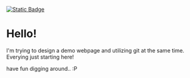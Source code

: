[![Static Badge](https://img.shields.io/badge/%40d0nkii-donkey%20everywhere-8A2BE2?style=social&logo=telegram&logoColor=%2326A5E4)
](https://t.me/d0nkii/)

# Hello!

I'm trying to design a demo webpage and utilizing git at the same time. Everying just starting here!


have fun digging around.. :P

